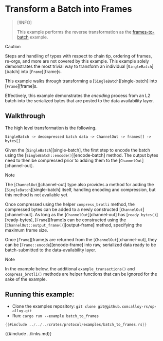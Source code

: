 # Transform a Batch into Frames

> [!INFO]
>
> This example performs the reverse transformation as the [frames-to-batch][frames-to-batch] example.

> [!CAUTION]
>
> Steps and handling of types with respect to chain tip, ordering of frames, re-orgs, and
> more are not covered by this example. This example solely demonstrates the most trivial
> way to transform an individual [`SingleBatch`][batch] into [`Frame`][frame]s.

This example walks through transforming a [`SingleBatch`][single-batch] into [`Frame`][frame]s.

Effectively, this example demonstrates the _encoding_ process from an L2 batch into the
serialized bytes that are posted to the data availability layer.

## Walkthrough

The high level transformation is the following.

```
SingleBatch -> decompressed batch data -> ChannelOut -> frames[] -> bytes[]
```

Given the [`SingleBatch`][single-batch], the first step to encode the batch
using the [`SingleBatch::encode()`][encode-batch] method. The output bytes
need to then be compressed prior to adding them to the
[`ChannelOut`][channel-out].

> [!NOTE]
>
> The [`ChannelOut`][channel-out] type also provides a method for adding
> the [`SingleBatch`][single-batch] itself, handling encoding and
> compression, but this method is not available yet.

Once compressed using the helper `compress_brotli` method, the compressed
bytes can be added to a newly constructed [`ChannelOut`][channel-out].
As long as the [`ChannelOut`][channel-out] has [`ready_bytes()`][ready-bytes],
[`Frame`][frame]s can be constructed using the
[`ChannelOut::output_frame()`][output-frame] method, specifying the maximum
frame size.

Once [`Frame`][frame]s are returned from the [`ChannelOut`][channel-out],
they can be [`Frame::encode`][encode-frame] into raw, serialized data
ready to be batch-submitted to the data-availability layer.


> [!Note]
>
> In the example below, the additional `example_transactions()` and `compress_brotli()`
> methods are helper functions that can be ignored for the sake of the example.


## Running this example:

- Clone the examples repository: `git clone git@github.com:alloy-rs/op-alloy.git`
- Run: `cargo run --example batch_to_frames`

```rust
{{#include ../../../crates/protocol/examples/batch_to_frames.rs}}
```

<!-- Links -->

[frames-to-batch]: ./frames-to-batch.md

{{#include ../links.md}}
